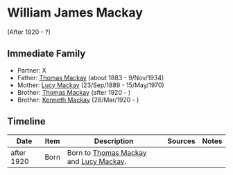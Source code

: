 ﻿---
layout: person
subject_key: i53698892
permalink: /people/i53698892
---

# William James Mackay
(After 1920 - ?)

## Immediate Family

* Partner: X
* Father: [Thomas Mackay](./@5045152@-thomas-mackay-b1883-d1934-11-9.md) (about 1883 - 9/Nov/1934)
* Mother: [Lucy Mackay](./@16587624@-lucy-mackay-b1889-9-23-d1970-5-15.md) (23/Sep/1889 - 15/May/1970)
* Brother: [Thomas Mackay](./@11442358@-thomas-mackay-b1920-d.md) (after 1920 - )
* Brother: [Kenneth Mackay](./@52754046@-kenneth-mackay-b1920-3-28-d.md) (28/Mar/1920 - )

## Timeline

Date | Item | Description | Sources | Notes
---|---|---|---|---
after 1920 | Born | Born to [Thomas Mackay](./@5045152@-thomas-mackay-b1883-d1934-11-9.md) and [Lucy Mackay](./@16587624@-lucy-mackay-b1889-9-23-d1970-5-15.md). |  | 

